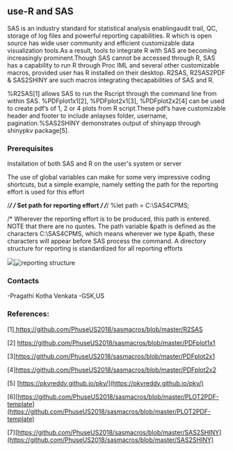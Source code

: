 ## use-R and SAS

SAS is an industry standard for statistical analysis enablingaudit trail, QC, storage of log files and powerful reporting capabilities.
R which is open source has wide user community and efficient customizable data visualization tools.As a result, tools to integrate R with SAS are becoming increasingly prominent.Though SAS cannot be accessed through R, SAS has a capability to run R through Proc IML and several other customizable macros, provided user has R installed on their desktop. R2SAS, R2SAS2PDF & SAS2SHINY are such macros integrating thecapabilities of SAS and R.

%R2SAS[1] allows SAS to run the Rscript through the command line from within SAS.                            %PDFplot1x1[2], %PDFplot2x1[3], %PDFplot2x2[4] can be used to create pdf’s of 1, 2 or 4 plots from R script.These pdf’s have customizable header and footer to include anlayses folder, username, pagination.%SAS2SHINY demonstrates output of shinyapp through shinypkv package[5].

### Prerequisites
Installation of both SAS and R on the user's system or server

The use of global variables can make for some very impressive coding shortcuts, but a simple example, namely setting the path for the reporting effort is used for this effort

/*************************************/
/*** Set path for reporting effort ***/
/*************************************/
%let path = C:\SAS4CPMS;

/*	Wherever the reporting effort is to be produced, this path is entered. NOTE that there are no quotes. The path variable &path is defined as the characters C:\SAS4CPMS, which means wherever we type &path, these characters will appear before SAS process the command.
A directory structure for reporting is standardized for all reporting efforts

![]({{site.baseurl}}/)![reporting structure]({{site.baseurl}}//reportin.png)
### Contacts
-Pragathi Kotha Venkata -GSK,US

### References: 
[1][ https://github.com/PhuseUS2018/sasmacros/blob/master/R2SAS ]( https://github.com/PhuseUS2018/sasmacros/blob/master/R2SAS )

[2] [https://github.com/PhuseUS2018/sasmacros/blob/master/PDFplot1x1 ](https://github.com/PhuseUS2018/sasmacros/blob/master/PDFplot1x1 )

[3][https://github.com/PhuseUS2018/sasmacros/blob/master/PDFplot2x1 ](https://github.com/PhuseUS2018/sasmacros/blob/master/PDFplot2x1 ) 

[4][https://github.com/PhuseUS2018/sasmacros/blob/master/PDFplot2x2 ](https://github.com/PhuseUS2018/sasmacros/blob/master/PDFplot2x2 ) 

[5] [https://pkvreddy.github.io/pkv/](https://pkvreddy.github.io/pkv/)

[6][https://github.com/PhuseUS2018/sasmacros/blob/master/PLOT2PDF-template](https://github.com/PhuseUS2018/sasmacros/blob/master/PLOT2PDF-template) 

[7][https://github.com/PhuseUS2018/sasmacros/blob/master/SAS2SHINY](https://github.com/PhuseUS2018/sasmacros/blob/master/SAS2SHINY)

